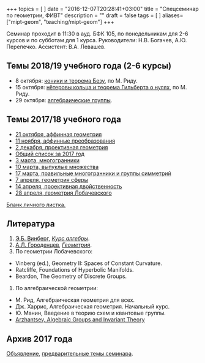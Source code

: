 +++
topics = [
]
date = "2016-12-07T20:28:41+03:00"
title = "Спецсеминар по геометрии, ФИВТ"
description = ""
draft = false
tags = [
]
aliases=["mipt-geom", "teaching/mipt-geom"]
+++

Семинар проходит в 11:30 в ауд. БФК 105, по понедельникам для 2-6 курсов и по субботам для 1 курса.
Руководители: Н.В. Богачев, А.Ю. Перепечко. Ассистент: В.А. Левашев.

## Темы 2018/19 учебного года (2-6 курсы)
- 8 октября: [коники и теорема Безу](bezout.pdf), по М. Риду.
- 15 октября: [нётеровы кольца и теорема Гильберта о нулях](nullstellensatz.pdf), по М. Риду.
- 29 октября: [алгебраические группы](algroups.pdf).

## Темы 2017/18 учебного года
  - [21 октября, аффинная геометрия](/mipt/geometry/2017-10-21.pdf)
  - [11 ноября, аффинные преобразования](/mipt/geometry/2017-11-11.pdf)
  - [2 декабря, проективная геометрия](/mipt/geometry/2017-12-02.pdf)
  - [Общий список за 2017 год](/mipt/geometry/all.pdf)
  - [3 марта, многогранники](/mipt/geometry/2018-03-03.pdf)
  - [10 марта, выпуклые множества](/mipt/geometry/2018-03-10.pdf)
  - [17 марта, правильные многогранники и группы симметрий](/mipt/geometry/2018-03-17.pdf)
  - [7 апреля, геометрия сферы](/mipt/geometry/2018-04-07.pdf)
  - [14 апреля, проективная двойственность](/mipt/geometry/2018-04-14.pdf)
  - [28 апреля, геометрия Лобачевского](/mipt/geometry/2018-04-28.pdf)
  
  
[Бланк личного листка.](/mipt/geometry/listok.pdf)


## Литература
1. [Э.Б. Винберг](http://halgebra.math.msu.su/wiki/doku.php/staff:vinberg), [*Курс алгебры*]( https://books.google.ru/books?id=P_DGBgAAQBAJ&printsec=frontcover&hl=ru).
1. [А.Л. Городенцев](http://gorod.bogomolov-lab.ru/index_rus.html), [*Геометрия*](http://gorod.bogomolov-lab.ru/ps/stud/geom_ru/1617/list.html).
1. По геометрии Лобачевского:
  - Vinberg (ed.), Geometry II: Spaces of Constant Curvature.
  - Ratcliffe, Foundations of Hyperbolic Manifolds.
  - Beardon, The Geometry of Discrete Groups.
1. По алгебраической геометрии:
  - М. Рид, Алгебраическая геометрия для всех.
  - Дж. Харрис, Алгебраическая геометрия. Начальный курс.
  - Ю. Манин, Введение в теорию схем и квантовые группы.
  - [Arzhantsev, Algebraic Groups and Invariant Theory](http://halgebra.math.msu.su/staff/arzhan/driver.pdf)

## Архив 2017 года
[Объявление](/mipt/geometry/poster-2017.pdf), [предварительные темы семинара](plan).
